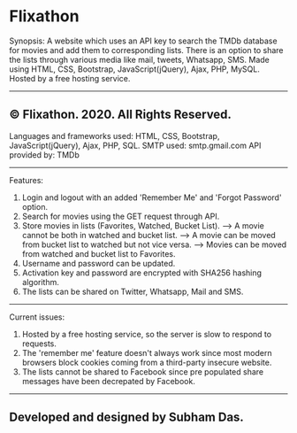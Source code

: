 # Flixathon

Synopsis:
A website which uses an API key to search the TMDb database for movies and add them to corresponding lists. There is an option to share the lists through various media like mail, tweets, Whatsapp, SMS. Made using HTML, CSS, Bootstrap, JavaScript(jQuery), Ajax, PHP, MySQL. Hosted by a free hosting service.

----------------------------------------------------------------------------------------------------------------------------------------
© Flixathon. 2020. All Rights Reserved.
----------------------------------------------------------------------------------------------------------------------------------------

Languages and frameworks used: HTML, CSS, Bootstrap, JavaScript(jQuery), Ajax, PHP, SQL.
SMTP used: smtp.gmail.com
API provided by: TMDb

----------------------------------------------------------------------------------------------------------------------------------------

Features:

1. Login and logout with an added 'Remember Me' and 'Forgot Password' option.
2. Search for movies using the GET request through API.
3. Store movies in lists (Favorites, Watched, Bucket List).
--> A movie cannot be both in watched and bucket list.
--> A movie can be moved from bucket list to watched but not vice versa.
--> Movies can be moved from watched and bucket list to Favorites.
4. Username and password can be updated.
5. Activation key and password are encrypted with SHA256 hashing algorithm.
6. The lists can be shared on Twitter, Whatsapp, Mail and SMS.

---------------------------------------------------------------------------------------------------------------------------------------

Current issues:

1. Hosted by a free hosting service, so the server is slow to respond to requests.
2. The 'remember me' feature doesn't always work since most modern browsers block cookies coming from a third-party insecure website.
3. The lists cannot be shared to Facebook since pre populated share messages have been decrepated by Facebook.

----------------------------------------------------------------------------------------------------------------------------------------
Developed and designed by Subham Das.
----------------------------------------------------------------------------------------------------------------------------------------


